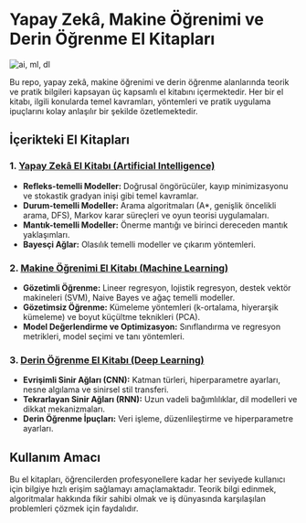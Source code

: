 # Yapay Zekâ, Makine Öğrenimi ve Derin Öğrenme El Kitapları

![ai, ml, dl](https://vegastar.com.vn/wp-media/2023/05/Deep-Learning-vs-Machine-Learning-01.jpg)

Bu repo, yapay zekâ, makine öğrenimi ve derin öğrenme alanlarında teorik ve pratik bilgileri kapsayan üç kapsamlı el kitabını içermektedir. Her bir el kitabı, ilgili konularda temel kavramları, yöntemleri ve pratik uygulama ipuçlarını kolay anlaşılır bir şekilde özetlemektedir.

## İçerikteki El Kitapları

### 1. [**Yapay Zekâ El Kitabı (Artificial Intelligence)**](https://github.com/YusufAltuntas/ai-ml-dl-cheatsheets/blob/master/Cheatsheets/super-cheatsheet-artificial-intelligence.pdf)

- **Refleks-temelli Modeller:** Doğrusal öngörücüler, kayıp minimizasyonu ve stokastik gradyan inişi gibi temel kavramlar.
- **Durum-temelli Modeller:** Arama algoritmaları (A*, genişlik öncelikli arama, DFS), Markov karar süreçleri ve oyun teorisi uygulamaları.
- **Mantık-temelli Modeller:** Önerme mantığı ve birinci dereceden mantık yaklaşımları.
- **Bayesçi Ağlar:** Olasılık temelli modeller ve çıkarım yöntemleri.

### 2. [**Makine Öğrenimi El Kitabı (Machine Learning)**](https://github.com/YusufAltuntas/ai-ml-dl-cheatsheets/blob/master/Cheatsheets/super-cheatsheet-machine-learning.pdf)

- **Gözetimli Öğrenme:** Lineer regresyon, lojistik regresyon, destek vektör makineleri (SVM), Naive Bayes ve ağaç temelli modeller.
- **Gözetimsiz Öğrenme:** Kümeleme yöntemleri (k-ortalama, hiyerarşik kümeleme) ve boyut küçültme teknikleri (PCA).
- **Model Değerlendirme ve Optimizasyon:** Sınıflandırma ve regresyon metrikleri, model seçimi ve tanı yöntemleri.

### 3. [**Derin Öğrenme El Kitabı (Deep Learning)**](https://github.com/YusufAltuntas/ai-ml-dl-cheatsheets/blob/master/Cheatsheets/super-cheatsheet-deep-learning.pdf)

- **Evrişimli Sinir Ağları (CNN):** Katman türleri, hiperparametre ayarları, nesne algılama ve sinirsel stil transferi.
- **Tekrarlayan Sinir Ağları (RNN):** Uzun vadeli bağımlılıklar, dil modelleri ve dikkat mekanizmaları.
- **Derin Öğrenme İpuçları:** Veri işleme, düzenlileştirme ve hiperparametre ayarları.

## Kullanım Amacı
Bu el kitapları, öğrencilerden profesyonellere kadar her seviyede kullanıcı için bilgiye hızlı erişim sağlamayı amaçlamaktadır. Teorik bilgi edinmek, algoritmalar hakkında fikir sahibi olmak ve iş dünyasında karşılaşılan problemleri çözmek için faydalıdır.
